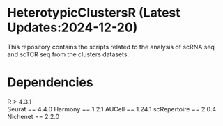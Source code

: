 # HeterotypicClustersR (Latest Updates:2024-12-20)
This repository contains the scripts related to the analysis of scRNA seq and scTCR seq from the clusters datasets. 
# Dependencies
R > 4.3.1  
Seurat == 4.4.0
Harmony == 1.2.1
AUCell == 1.24.1
scRepertoire == 2.0.4
Nichenet == 2.2.0

